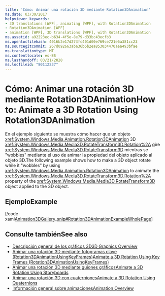 ```yaml
---
title: 'Cómo: Animar una rotación 3D mediante Rotation3DAnimation'
ms.date: 03/30/2017
helpviewer_keywords:
- 3D translations [WPF], animating [WPF], with Rotation3DAnimation
- Rotation3DAnimation [WPF]
- animation [WPF], 3D translations [WPF], with Rotation3DAnimation
ms.assetid: a92223ec-b634-4f5e-8e79-d33bc43ecfb3
ms.openlocfilehash: 4016b2e17d273fc401d00e769ce721e6a381cc23
ms.sourcegitcommit: 267d092663aba36b6b2ea853034470aea493bfae
ms.translationtype: MT
ms.contentlocale: es-ES
ms.lasthandoff: 03/21/2020
ms.locfileid: "80112237"
---
```

# <a name="how-to-animate-a-3d-rotation-using-rotation3danimation"></a><span data-ttu-id="32276-102">Cómo: Animar una rotación 3D mediante Rotation3DAnimation</span><span class="sxs-lookup"><span data-stu-id="32276-102">How to: Animate a 3D Rotation Using Rotation3DAnimation</span></span>
<span data-ttu-id="32276-103">En el ejemplo siguiente se muestra cómo hacer que un objeto <xref:System.Windows.Media.Animation.Rotation3DAnimation> 3D <xref:System.Windows.Media.Media3D.RotateTransform3D.Rotation%2A> gire <xref:System.Windows.Media.Media3D.RotateTransform3D> mientras se "wobbles" mediante el uso de animar la propiedad del objeto aplicado al objeto 3D.</span><span class="sxs-lookup"><span data-stu-id="32276-103">The following example shows how to make a 3D object rotate while it "wobbles" by using <xref:System.Windows.Media.Animation.Rotation3DAnimation> to animate the <xref:System.Windows.Media.Media3D.RotateTransform3D.Rotation%2A> property of the <xref:System.Windows.Media.Media3D.RotateTransform3D> object applied to the 3D object.</span></span>  
  
## <a name="example"></a><span data-ttu-id="32276-104">Ejemplo</span><span class="sxs-lookup"><span data-stu-id="32276-104">Example</span></span>  
 [!code-xaml[Animation3DGallery_snip#Rotation3DAnimationExampleWholePage](~/samples/snippets/csharp/VS_Snippets_Wpf/Animation3DGallery_snip/CS/Rotation3DAnimationExample.xaml#rotation3danimationexamplewholepage)]  
  
## <a name="see-also"></a><span data-ttu-id="32276-105">Consulte también</span><span class="sxs-lookup"><span data-stu-id="32276-105">See also</span></span>

- [<span data-ttu-id="32276-106">Descripción general de los gráficos 3D</span><span class="sxs-lookup"><span data-stu-id="32276-106">3D Graphics Overview</span></span>](3-d-graphics-overview.md)
- [<span data-ttu-id="32276-107">Animar una rotación 3D mediante fotogramas clave (Rotation3DAnimationUsingKeyFrames)</span><span class="sxs-lookup"><span data-stu-id="32276-107">Animate a 3D Rotation Using Key Frames (Rotation3DAnimationUsingKeyFrames)</span></span>](how-to-animate-a-3-d-rotation-using-key-frames.md)
- [<span data-ttu-id="32276-108">Animar una rotación 3D mediante guiones gráficos</span><span class="sxs-lookup"><span data-stu-id="32276-108">Animate a 3D Rotation Using Storyboards</span></span>](how-to-animate-a-3-d-rotation-using-storyboards.md)
- [<span data-ttu-id="32276-109">Animar una rotación 3D con cuaterniones</span><span class="sxs-lookup"><span data-stu-id="32276-109">Animate a 3D Rotation Using Quaternions</span></span>](how-to-animate-a-3-d-rotation-using-quaternions.md)
- [<span data-ttu-id="32276-110">Información general sobre animaciones</span><span class="sxs-lookup"><span data-stu-id="32276-110">Animation Overview</span></span>](animation-overview.md)
